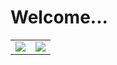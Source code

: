 # Welcome...

<table>
  <tr>
    <td align="center" style="padding=0;width=50%;">
      <img align="center" style="padding=0;" src="https://github-readme-stats.vercel.app/api/top-langs/?username=nlpha&layout=compact&hide_border=true&bg_color=00000000&text_color=335356&icon_color=47655c">
    </td>
    <td align="center" style="padding=0;width=50%;">
      <img align="center" style="padding=0;" src="https://github-readme-stats.vercel.app/api?username=nlpha&show_icons=true&count_private=true&hide_border=true&bg_color=00000000&text_color=335356&icon_color=47655c">
    </td>
  </tr>
</table>

